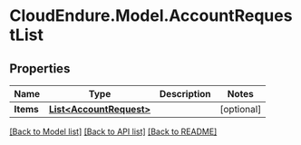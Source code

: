 # CloudEndure.Model.AccountRequestList
## Properties

Name | Type | Description | Notes
------------ | ------------- | ------------- | -------------
**Items** | [**List&lt;AccountRequest&gt;**](AccountRequest.md) |  | [optional] 

[[Back to Model list]](../README.md#documentation-for-models) [[Back to API list]](../README.md#documentation-for-api-endpoints) [[Back to README]](../README.md)


